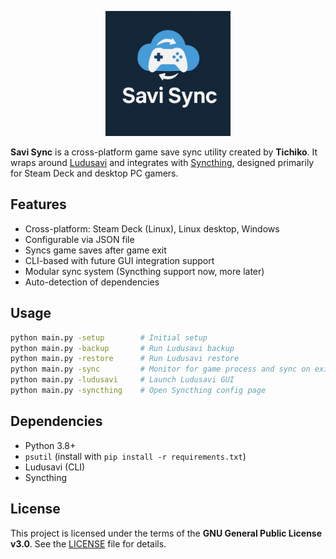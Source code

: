 <p align="center">
  <img src="savi sync logo.png" alt="Savi Sync Logo" width="200"/>
</p>

**Savi Sync** is a cross-platform game save sync utility created by **Tichiko**. It wraps around [Ludusavi](https://github.com/mtkennerly/ludusavi) and integrates with [Syncthing](https://syncthing.net/), designed primarily for Steam Deck and desktop PC gamers.

## Features

- Cross-platform: Steam Deck (Linux), Linux desktop, Windows
- Configurable via JSON file
- Syncs game saves after game exit
- CLI-based with future GUI integration support
- Modular sync system (Syncthing support now, more later)
- Auto-detection of dependencies

## Usage

```bash
python main.py -setup        # Initial setup
python main.py -backup       # Run Ludusavi backup
python main.py -restore      # Run Ludusavi restore
python main.py -sync         # Monitor for game process and sync on exit
python main.py -ludusavi     # Launch Ludusavi GUI
python main.py -syncthing    # Open Syncthing config page
```

## Dependencies

- Python 3.8+
- `psutil` (install with `pip install -r requirements.txt`)
- Ludusavi (CLI)
- Syncthing

## License

This project is licensed under the terms of the **GNU General Public License v3.0**.
See the [LICENSE](LICENSE) file for details.
